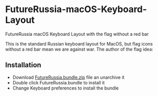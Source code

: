 # FutureRussia-macOS-Keyboard-Layout
FutureRussia macOS Keyboard Layout with the flag without a red bar

This is the standard Russian keyboard layout for MacOS, but flag icons without a red bar mean we are against war. The author of the flag idea: <Please let me know the name>
  
## Installation
- Download [FutureRussia.bundle.zip](FutureRussia.bundle.zip) file an unarchive it
- Double click FutureRussia.bundle to install it
- Change Keyboard preferences to install the bundle

